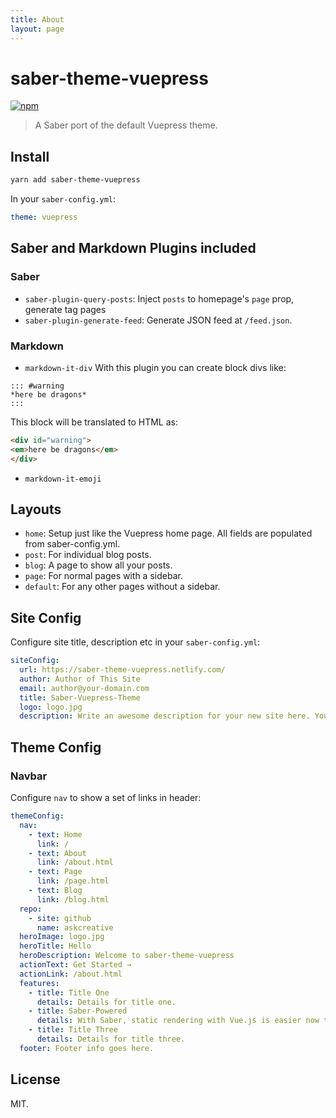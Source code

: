 ```yaml
---
title: About
layout: page
---
```

# saber-theme-vuepress

[![npm](https://)](https:)

> A Saber port of the default Vuepress theme.

## Install



```bash
yarn add saber-theme-vuepress
```

In your `saber-config.yml`:

```yml
theme: vuepress
```

## Saber and Markdown Plugins included

### Saber

- `saber-plugin-query-posts`: Inject `posts` to homepage's `page` prop, generate tag pages
- `saber-plugin-generate-feed`: Generate JSON feed at `/feed.json`.

### Markdown

- `markdown-it-div`
With this plugin you can create block divs like:
```
::: #warning
*here be dragons*
:::
```
This block will be translated to HTML as:
```html
<div id="warning">
<em>here be dragons</em>
</div>
```
- `markdown-it-emoji`

## Layouts

- `home`: Setup just like the Vuepress home page. All fields are populated from saber-config.yml.
- `post`: For individual blog posts.
- `blog`: A page to show all your posts.
- `page`: For normal pages with a sidebar.
- `default`: For any other pages without a sidebar.

## Site Config

Configure site title, description etc in your `saber-config.yml`:

```yml
siteConfig:
  url: https://saber-theme-vuepress.netlify.com/
  author: Author of This Site
  email: author@your-domain.com
  title: Saber-Vuepress-Theme
  logo: logo.jpg
  description: Write an awesome description for your new site here. You can edit this line in saber-config.yml. It will appear in your document head meta (for Google search results) site description.
```

## Theme Config

### Navbar

Configure `nav` to show a set of links in header:

```yml
themeConfig:
  nav: 
    - text: Home
      link: /
    - text: About
      link: /about.html
    - text: Page
      link: /page.html
    - text: Blog
      link: /blog.html
  repo:
    - site: github
      name: askcreative
  heroImage: logo.jpg
  heroTitle: Hello
  heroDescription: Welcome to saber-theme-vuepress
  actionText: Get Started →
  actionLink: /about.html
  features: 
    - title: Title One
      details: Details for title one.
    - title: Saber-Powered
      details: With Saber, static rendering with Vue.js is easier now than ever. 
    - title: Title Three
      details: Details for title three.
  footer: Footer info goes here.
```
## License

MIT.
